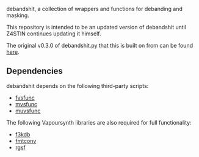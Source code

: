 debandshit, a collection of wrappers and functions
for debanding and masking.

This repository is intended to be an updated version of debandshit
until Z4STIN continues updating it himself.

The original v0.3.0 of debandshit.py
that this is built on from
can be found [here](https://pastebin.com/NGFBhCCn).

## Dependencies

debandshit depends on the following third-party scripts:

- [fvsfunc](https://github.com/Irrational-Encoding-Wizardry/fvsfunc)
- [mvsfunc](https://github.com/HomeOfVapourSynthEvolution/mvsfunc)
- [muvsfunc](https://github.com/WolframRhodium/muvsfunc)

The following Vapoursynth libraries are also required for full functionality:

- [f3kdb](https://f3kdb.readthedocs.io/en/latest/)
- [fmtconv](https://github.com/EleonoreMizo/fmtconv)
- [rgsf](https://github.com/IFeelBloated/RGSF)

